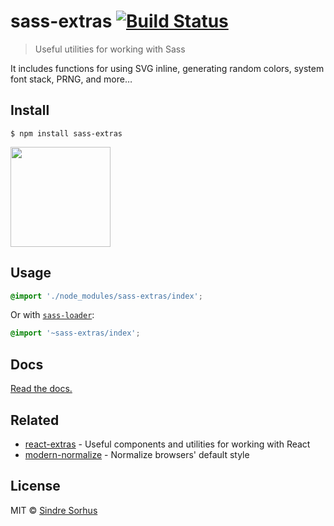# sass-extras [![Build Status](https://travis-ci.org/sindresorhus/sass-extras.svg?branch=master)](https://travis-ci.org/sindresorhus/sass-extras)

> Useful utilities for working with Sass

It includes functions for using SVG inline, generating random colors, system font stack, PRNG, and more…


## Install

```
$ npm install sass-extras
```

<a href="https://www.patreon.com/sindresorhus">
	<img src="https://c5.patreon.com/external/logo/become_a_patron_button@2x.png" width="160">
</a>


## Usage

```scss
@import './node_modules/sass-extras/index';
```

Or with [`sass-loader`](https://github.com/webpack-contrib/sass-loader):

```scss
@import '~sass-extras/index';
```


## Docs

[Read the docs.](https://sindresorhus.com/sass-extras)


## Related

- [react-extras](https://github.com/sindresorhus/react-extras) - Useful components and utilities for working with React
- [modern-normalize](https://github.com/sindresorhus/modern-normalize) - Normalize browsers' default style


## License

MIT © [Sindre Sorhus](https://sindresorhus.com)
